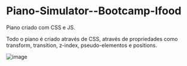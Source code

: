 # Piano-Simulator--Bootcamp-Ifood
Piano criado com CSS e JS. 

Todo o piano é criado através de CSS, através de propriedades como transform, transition, z-index, pseudo-elementos e positions. 

![image](https://github.com/marianachoratto/Piano-Simulator--Bootcamp-Ifood/assets/146736051/54bc4820-d79d-4be7-8cc6-3b1242fcca63)

